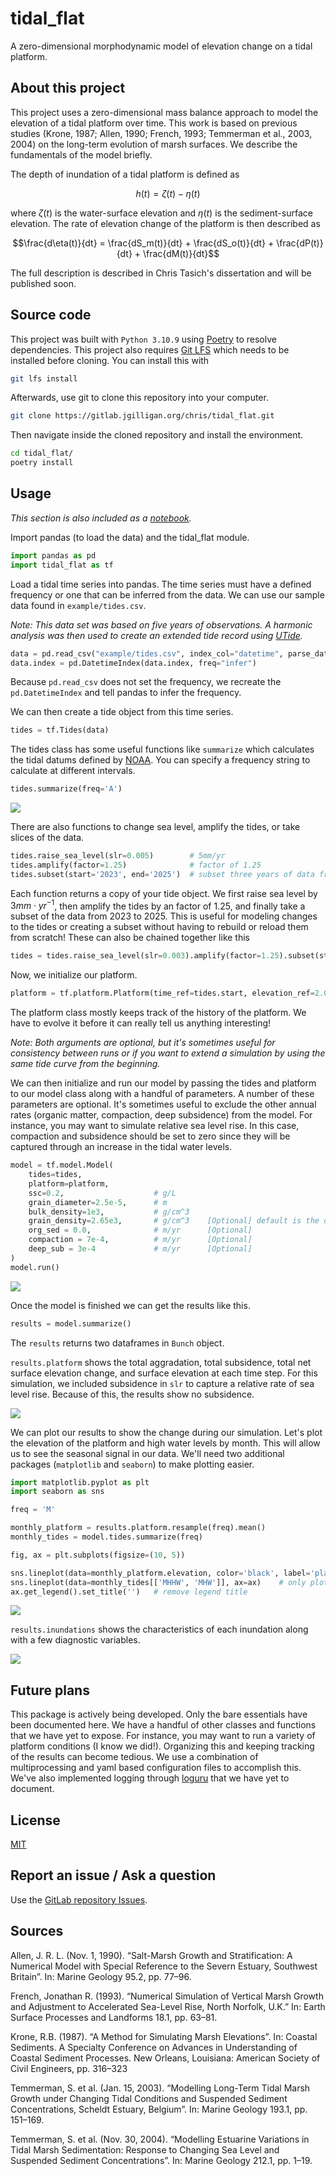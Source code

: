 # tidal_flat

A zero-dimensional morphodynamic model of elevation change on a tidal platform.

## About this project

This project uses a zero-dimensional mass balance approach to model the elevation of a tidal platform over time. This work is based on previous studies (Krone, 1987; Allen, 1990; French, 1993; Temmerman et al., 2003, 2004) on the long-term evolution of marsh surfaces. We describe the fundamentals of the model briefly.

The depth of inundation of a tidal platform is defined as

```math
h(t) = \zeta(t) - \eta(t)
```

where $`\zeta(t)`$ is the water-surface elevation and $`\eta(t)`$ is the sediment-surface elevation. The rate of elevation change of the platform is then described as

```math
\frac{d\eta(t)}{dt} = \frac{dS_m(t)}{dt} + \frac{dS_o(t)}{dt} + \frac{dP(t)}{dt} + \frac{dM(t)}{dt}
```

The full description is described in Chris Tasich's dissertation and will be published soon.

## Source code

This project was built with `Python 3.10.9` using [Poetry](https://python-poetry.org/) to resolve dependencies. This project also requires [Git LFS](https://git-lfs.com/) which needs to be installed before cloning. You can install this with

```sh
git lfs install
```

Afterwards, use git to clone this repository into your computer.

```sh
git clone https://gitlab.jgilligan.org/chris/tidal_flat.git
```

Then navigate inside the cloned repository and install the environment.

```sh
cd tidal_flat/
poetry install
```

## Usage

*This section is also included as a [notebook](example/example.ipynb).*

Import pandas (to load the data) and the tidal_flat module.

```python
import pandas as pd
import tidal_flat as tf
```

Load a tidal time series into pandas. The time series must have a defined frequency or one that can be inferred from the data. We can use our sample data found in `example/tides.csv`.

*Note: This data set was based on five years of observations. A harmonic analysis was then used to create an extended tide record using [UTide](https://github.com/wesleybowman/UTide).*

```python
data = pd.read_csv("example/tides.csv", index_col="datetime", parse_dates=True, infer_datetime_format=True).squeeze()
data.index = pd.DatetimeIndex(data.index, freq="infer")
```

Because `pd.read_csv` does not set the frequency, we recreate the `pd.DatetimeIndex` and tell pandas to infer the frequency.

We can then create a tide object from this time series.

```python
tides = tf.Tides(data)
```

The tides class has some useful functions like `summarize` which calculates the tidal datums defined by [NOAA](https://tidesandcurrents.noaa.gov/datum_options.html). You can specify a frequency string to calculate at different intervals.

```python
tides.summarize(freq='A')
```
![](images/tides_summary.png)

There are also functions to change sea level, amplify the tides, or take slices of the data.

```python
tides.raise_sea_level(slr=0.005)        # 5mm/yr
tides.amplify(factor=1.25)              # factor of 1.25
tides.subset(start='2023', end='2025')  # subset three years of data from 2023 to 2025
```

Each function returns a copy of your tide object. We first raise sea level by $`3 mm \cdot yr^{-1}`$, then amplify the tides by an factor of $`1.25`$, and finally take a subset of the data from 2023 to 2025. This is useful for modeling changes to the tides or creating a subset without having to rebuild or reload them from scratch! These can also be chained together like this

```python
tides = tides.raise_sea_level(slr=0.003).amplify(factor=1.25).subset(start='2023', end='2025')
```

Now, we initialize our platform.

```python
platform = tf.platform.Platform(time_ref=tides.start, elevation_ref=2.0)
```

The platform class mostly keeps track of the history of the platform. We have to evolve it before it can really tell us anything interesting!

*Note: Both arguments are optional, but it's sometimes useful for consistency between runs or if you want to extend a simulation by using the same tide curve from the beginning.*

We can then initialize and run our model by passing the tides and platform to our model class along with a handful of parameters. A number of these parameters are optional. It's sometimes useful to exclude the other annual rates (organic matter, compaction, deep subsidence) from the model. For instance, you may want to simulate relative sea level rise. In this case, compaction and subsidence should be set to zero since they will be captured through an increase in the tidal water levels.

```python
model = tf.model.Model(
    tides=tides,
    platform=platform,
    ssc=0.2,                    # g/L
    grain_diameter=2.5e-5,      # m
    bulk_density=1e3,           # g/cm^3
    grain_density=2.65e3,       # g/cm^3    [Optional] default is the density of a quartz grain
    org_sed = 0.0,              # m/yr      [Optional]
    compaction = 7e-4,          # m/yr      [Optional]
    deep_sub = 3e-4             # m/yr      [Optional]
)
model.run()
```
![](images/simulation.gif)

Once the model is finished we can get the results like this.

```python
results = model.summarize()
```

The `results` returns two dataframes in `Bunch` object.

`results.platform` shows the total aggradation, total subsidence, total net surface elevation change, and surface elevation at each time step. For this simulation, we included subsidence in `slr` to capture a relative rate of sea level rise. Because of this, the results show no subsidence.

![](images/platform.png)

We can plot our results to show the change during our simulation. Let's plot the elevation of the platform and high water levels by month. This will allow us to see the seasonal signal in our data. We'll need two additional packages (`matplotlib` and `seaborn`) to make plotting easier.

```python
import matplotlib.pyplot as plt
import seaborn as sns

freq = 'M'

monthly_platform = results.platform.resample(freq).mean()
monthly_tides = model.tides.summarize(freq)

fig, ax = plt.subplots(figsize=(10, 5))

sns.lineplot(data=monthly_platform.elevation, color='black', label='platform', ax=ax)
sns.lineplot(data=monthly_tides[['MHHW', 'MHW']], ax=ax)    # only plot mean high water and mean higher high water
ax.get_legend().set_title('')   # remove legend title
```

![](images/results.png)

`results.inundations` shows the characteristics of each inundation along with a few diagnostic variables.

![](images/inundations.png)

## Future plans

This package is actively being developed. Only the bare essentials have been documented here. We have a handful of other classes and functions that we have yet to expose. For instance, you may want to run a variety of platform conditions (I know we did!). Organizing this and keeping tracking of the results can become tedious. We use a combination of multiprocessing and yaml based configuration files to accomplish this. We've also implemented logging through [loguru](https://github.com/Delgan/loguru) that we have yet to document.

## License

[MIT](LICENSE)


## Report an issue / Ask a question
Use the [GitLab repository Issues](https://gitlab.jgilligan.org/chris/tidal_flat/-/issues).

## Sources

Allen, J. R. L. (Nov. 1, 1990). “Salt-Marsh Growth and Stratification: A Numerical Model with Special Reference to the Severn Estuary, Southwest Britain”. In: Marine Geology 95.2, pp. 77–96.

French, Jonathan R. (1993). “Numerical Simulation of Vertical Marsh Growth and Adjustment to Accelerated Sea-Level Rise, North Norfolk, U.K.” In: Earth Surface Processes and Landforms 18.1, pp. 63–81.

Krone, R.B. (1987). “A Method for Simulating Marsh Elevations”. In: Coastal Sediments. A Specialty Conference on Advances in Understanding of Coastal Sediment Processes. New Orleans, Louisiana: American Society of Civil Engineers, pp. 316–323

Temmerman, S. et al. (Jan. 15, 2003). “Modelling Long-Term Tidal Marsh Growth under Changing Tidal Conditions and Suspended Sediment Concentrations, Scheldt Estuary, Belgium”. In: Marine Geology 193.1, pp. 151–169.

Temmerman, S. et al. (Nov. 30, 2004). “Modelling Estuarine Variations in Tidal Marsh Sedimentation: Response to Changing Sea Level and Suspended Sediment Concentrations”. In: Marine Geology 212.1, pp. 1–19.
